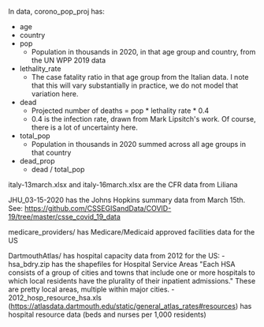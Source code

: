 In data, corono_pop_proj has:

- age
- country
- pop
    - Population in thousands in 2020, in that age group and country, from the UN WPP 2019 data
- lethality_rate
    - The case fatality ratio in that age group from the Italian data. I note that this will vary substantially in practice, we do not model that variation here.
- dead
    - Projected number of deaths = pop * lethality rate * 0.4
    - 0.4 is the infection rate, drawn from Mark Lipsitch's work. Of course, there is a lot of uncertainty here.
- total_pop
    - Population in thousands in 2020 summed across all age groups in that country
- dead_prop
    - dead / total_pop

italy-13march.xlsx and italy-16march.xlsx are the CFR data from Liliana

JHU_03-15-2020 has the Johns Hopkins summary data from March 15th. See: https://github.com/CSSEGISandData/COVID-19/tree/master/csse_covid_19_data

medicare_providers/ has Medicare/Medicaid approved facilities data for the US

DartmouthAtlas/ has hospital capacity data from 2012 for the US:
	 - hsa_bdry.zip has the shapefiles for Hospital Service Areas "Each HSA consists of a group of cities and towns that include one or more hospitals to which local residents have the plurality of their inpatient admissions." These are pretty local areas, multiple within major cities.
	- 2012_hosp_resource_hsa.xls (https://atlasdata.dartmouth.edu/static/general_atlas_rates#resources) has hospital resource data (beds and nurses per 1,000 residents)
